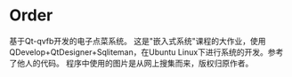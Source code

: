 # Order
基于Qt-qvfb开发的电子点菜系统。
这是"嵌入式系统"课程的大作业，使用QDevelop+QtDesigner+Sqliteman，在Ubuntu Linux下进行系统的开发。参考了他人的代码。
程序中使用的图片是从网上搜集而来，版权归原作者。

